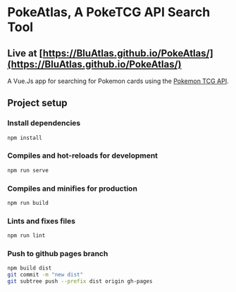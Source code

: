 # PokeAtlas, A PokeTCG API Search Tool

## Live at [https://BluAtlas.github.io/PokeAtlas/](https://BluAtlas.github.io/PokeAtlas/)

A Vue.Js app for searching for Pokemon cards using the [Pokemon TCG API](https://pokemontcg.io/).

## Project setup

### Install dependencies

```bash
npm install
```

### Compiles and hot-reloads for development

```bash
npm run serve
```

### Compiles and minifies for production

```bash
npm run build
```

### Lints and fixes files

```bash
npm run lint
```

### Push to github pages branch

```bash
npm build dist
git commit -m "new dist"
git subtree push --prefix dist origin gh-pages
```
